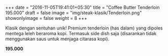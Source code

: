 +++
date = "2016-11-05T19:41:01+05:30"
title = "Coffee Butter Tenderloin 195.000"
draft = false
image = "img/steak-klasik/Tenderloin.png"
showonlyimage = false
weight = 8
+++

Klasik dengan sentuhan unik! Premium tenderloin (has dalam) yang dipoles mentega leleh beraroma kopi.
Termasuk side dish saja (disarankan tidak menggunakan saus untuk menjaga citarasa kopi).

**195.000**